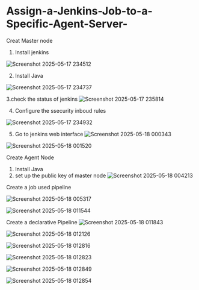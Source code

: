 # Assign-a-Jenkins-Job-to-a-Specific-Agent-Server-

Creat Master node
1. Install jenkins

![Screenshot 2025-05-17 234512](https://github.com/user-attachments/assets/89143b48-e3c1-44f7-913d-94ac1eba8290)

2. Install Java

![Screenshot 2025-05-17 234737](https://github.com/user-attachments/assets/dbc88556-cad0-4729-b4bc-3f4beda7819d)

3.check the status of jenkins
![Screenshot 2025-05-17 235814](https://github.com/user-attachments/assets/c25b51f9-5cab-48bf-a478-03f2449d9047)


4. Configure the ssecurity inboud rules

![Screenshot 2025-05-17 234932](https://github.com/user-attachments/assets/3f109907-1375-47a1-88a2-4f8a2e3b9c8e)

5. Go to jenkins web interface
![Screenshot 2025-05-18 000343](https://github.com/user-attachments/assets/ab6c5b90-1c27-4d34-89b9-c571e605b486)

![Screenshot 2025-05-18 001520](https://github.com/user-attachments/assets/c540d717-a634-4a01-8666-d52540e8b59a)

Create Agent Node

1. Install Java
2. set up the public key of master node
   ![Screenshot 2025-05-18 004213](https://github.com/user-attachments/assets/2fcf749a-7e08-477a-bcfa-c93c0f059415)

Create a job used pipeline

![Screenshot 2025-05-18 005317](https://github.com/user-attachments/assets/60484da4-4e88-4fae-92c2-237f6d2ae4ab)

![Screenshot 2025-05-18 011544](https://github.com/user-attachments/assets/c1af110a-a52f-4da3-a60c-127860e39a9c)




Create a declarative Pipeline
![Screenshot 2025-05-18 011843](https://github.com/user-attachments/assets/e8d43b47-de0d-403f-a68f-bdd43eaa731f)

![Screenshot 2025-05-18 012126](https://github.com/user-attachments/assets/5a9ef7e2-8b05-4386-9189-01bfb40d776c)

![Screenshot 2025-05-18 012816](https://github.com/user-attachments/assets/036a4148-c88e-4346-889a-bdd40f2c348b)

![Screenshot 2025-05-18 012823](https://github.com/user-attachments/assets/ba8c027c-8a14-4f88-b59b-5adc536742c1)

![Screenshot 2025-05-18 012849](https://github.com/user-attachments/assets/f11e363f-13c8-4e8c-900d-c7e8c00450a2)

![Screenshot 2025-05-18 012854](https://github.com/user-attachments/assets/48197507-9158-4879-8b12-2e3dfcfca213)
